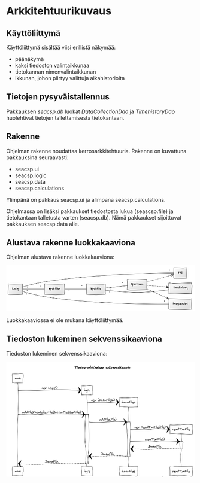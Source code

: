 # Arkkitehtuurikuvaus

## Käyttöliittymä

Käyttöliittymä sisältää viisi erillistä näkymää:
- päänäkymä
- kaksi tiedoston valintaikkunaa
- tietokannan nimenvalintaikkunan
- ikkunan, johon piirtyy valittuja aikahistorioita

## Tietojen pysyväistallennus

Pakkauksen _seacsp.db_ luokat _DataCollectionDao_ ja _TimehistoryDao_ huolehtivat tietojen tallettamisesta tietokantaan.

## Rakenne

Ohjelman rakenne noudattaa kerrosarkkitehtuuria. Rakenne on kuvattuna pakkauksina seuraavasti:
- seacsp.ui
- seacsp.logic
- seacsp.data
- seacsp.calculations

Ylimpänä on pakkaus seacsp.ui ja alimpana seacsp.calculations.

Ohjelmassa on lisäksi pakkaukset tiedostosta lukua (seascsp.file) ja tietokantaan talletusta varten (seacsp.db). Nämä pakkaukset sijoittuvat pakkauksen seacsp.data alle.

## Alustava rakenne luokkakaaviona

Ohjelman alustava rakenne luokkakaaviona:

<img src="https://github.com/Robustic/ot-harjoitustyo/blob/master/dokumentointi/kuvat/Architecture.png" width="975">

Luokkakaaviossa ei ole mukana käyttöliittymää.

## Tiedoston lukeminen sekvenssikaaviona

Tiedoston lukeminen sekvenssikaaviona:

<img src="https://github.com/Robustic/ot-harjoitustyo/blob/master/dokumentointi/kuvat/Sekvenssikaavio_tiedostonluku.png" width="947">

